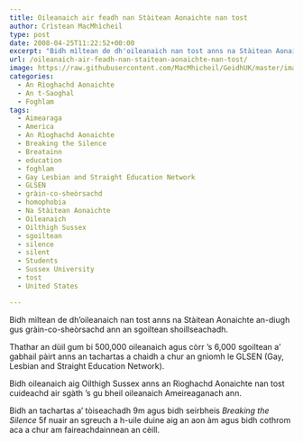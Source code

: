```yaml
---
title: Oileanaich air feadh nan Stàitean Aonaichte nan tost
author: Crìstean MacMhìcheil
type: post
date: 2008-04-25T11:22:52+00:00
excerpt: "Bidh mìltean de dh'oileanaich nan tost anns na Stàitean Aonaichte an-diugh gus gràin-co-sheòrsachd ann an sgoiltean shoillseachadh."
url: /oileanaich-air-feadh-nan-staitean-aonaichte-nan-tost/
image: https://raw.githubusercontent.com/MacMhicheil/GeidhUK/master/images/.jpg
categories:
  - An Rìoghachd Aonaichte
  - An t-Saoghal
  - Foghlam
tags:
  - Aimearaga
  - America
  - An Rìoghachd Aonaichte
  - Breaking the Silence
  - Breatainn
  - education
  - foghlam
  - Gay Lesbian and Straight Education Network
  - GLSEN
  - gràin-co-sheòrsachd
  - homophobia
  - Na Stàitean Aonaichte
  - Oileanaich
  - Oilthigh Sussex
  - sgoiltean
  - silence
  - silent
  - Students
  - Sussex University
  - tost
  - United States

---
```

Bidh mìltean de dh&#8217;oileanaich nan tost anns na Stàitean Aonaichte an-diugh gus gràin-co-sheòrsachd ann an sgoiltean shoillseachadh.

Thathar an dùil gum bi 500,000 oileanaich agus còrr &#8217;s 6,000 sgoiltean a&#8217; gabhail pàirt anns an tachartas a chaidh a chur an gnìomh le GLSEN (Gay, Lesbian and Straight Education Network).

Bidh oileanaich aig Oilthigh Sussex anns an Rìoghachd Aonaichte nan tost cuideachd air sgàth &#8217;s gu bheil oileanaich Ameireaganach ann.

Bidh an tachartas a&#8217; tòiseachadh 9m agus bidh seirbheis _Breaking the Silence_ 5f nuair an sgreuch a h-uile duine aig an aon àm agus bidh cothrom aca a chur am faireachdainnean an cèill.
